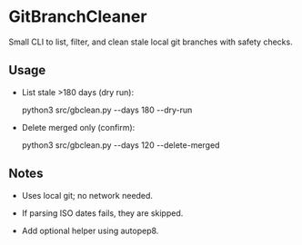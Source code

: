 # GitBranchCleaner

Small CLI to list, filter, and clean stale local git branches with safety checks.

## Usage

- List stale >180 days (dry run):
  
  
  python3 src/gbclean.py --days 180 --dry-run

- Delete merged only (confirm):
  
  
  python3 src/gbclean.py --days 120 --delete-merged


## Notes
- Uses local git; no network needed.
- If parsing ISO dates fails, they are skipped.

- Add  optional helper using autopep8.
